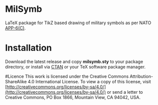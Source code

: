 # MilSymb
LaTeX package for TikZ based drawing of military symbols as per NATO [APP-6(C)](https://www.awl.edu.pl/images/en/APP_6_C.pdf).

# Installation
Download the latest release and copy **milsymb.sty** to your package directory, or install via [CTAN]() or your TeX software package manager.

#Licence
This work is licensed under the Creative Commons Attribution-ShareAlike 4.0 International License. To view a copy of this license, visit [http://creativecommons.org/licenses/by-sa/4.0/](http://creativecommons.org/licenses/by-sa/4.0/) or send a letter to Creative Commons, PO Box 1866, Mountain View, CA 94042, USA.
